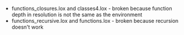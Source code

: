 - functions_closures.lox and classes4.lox - broken because function depth in resolution is not the same as the environment
- functions_recursive.lox and functions.lox - broken because recursion doesn't work
